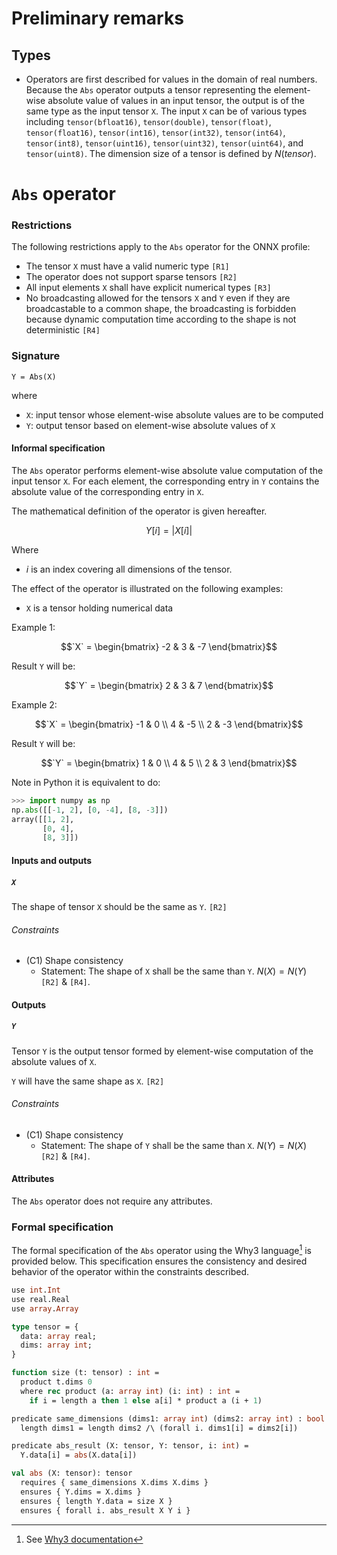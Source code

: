 # Preliminary remarks

## Types

- Operators are first described for values in the domain of real numbers. Because the `Abs` operator outputs a tensor representing the element-wise absolute value of values in an input tensor, the output is of the same type as the input tensor `X`. The input `X` can be of various types including `tensor(bfloat16)`, `tensor(double)`, `tensor(float)`, `tensor(float16)`, `tensor(int16)`, `tensor(int32)`, `tensor(int64)`, `tensor(int8)`, `tensor(uint16)`, `tensor(uint32)`, `tensor(uint64)`, and `tensor(uint8)`. The dimension size of a tensor is defined by $N(tensor)$.

# `Abs` operator

### Restrictions

The following restrictions apply to the `Abs` operator for the ONNX profile:
- The tensor `X` must have a valid numeric type `[R1]`
- The operator does not support sparse tensors `[R2]`
- All input elements `X` shall have explicit numerical types `[R3]`
- No broadcasting allowed for the tensors `X` and `Y` even if they are broadcastable to a common shape, the broadcasting is forbidden because dynamic computation time according to the shape is not deterministic `[R4]`

### Signature

`Y = Abs(X)`

where
- `X`: input tensor whose element-wise absolute values are to be computed
- `Y`: output tensor based on element-wise absolute values of `X`

#### Informal specification

The `Abs` operator performs element-wise absolute value computation of the input tensor `X`. For each element, the corresponding entry in `Y` contains the absolute value of the corresponding entry in `X`.

The mathematical definition of the operator is given hereafter.

$$
Y[i] = |X[i]|
$$

Where
- $i$ is an index covering all dimensions of the tensor.

The effect of the operator is illustrated on the following examples:
- `X` is a tensor holding numerical data

Example 1:
```math
`X` = \begin{bmatrix} -2 & 3 & -7 \end{bmatrix}
```
Result `Y` will be:
```math
`Y` = \begin{bmatrix} 2 & 3 & 7 \end{bmatrix}
```

Example 2:
```math
`X` = \begin{bmatrix} -1 & 0 \\ 4 & -5 \\ 2 & -3 \end{bmatrix}
```
Result `Y` will be:
```math
`Y` = \begin{bmatrix} 1 & 0 \\ 4 & 5 \\ 2 & 3 \end{bmatrix}
```

Note in Python it is equivalent to do:
```python
>>> import numpy as np
np.abs([[-1, 2], [0, -4], [8, -3]])
array([[1, 2],
       [0, 4],
       [8, 3]])
```

#### Inputs and outputs

##### `X`

The shape of tensor `X` should be the same as `Y`. `[R2]`

###### Constraints

- (C1) Shape consistency
    - Statement: The shape of `X` shall be the same than `Y`. $N(X)=N(Y)$ `[R2]` & `[R4]`.

#### Outputs

##### `Y`

Tensor `Y` is the output tensor formed by element-wise computation of the absolute values of `X`.

`Y` will have the same shape as `X`. `[R2]`

###### Constraints

- (C1) Shape consistency
    - Statement: The shape of `Y` shall be the same than `X`. $N(Y)=N(X)$ `[R2]` & `[R4]`.

#### Attributes

The `Abs` operator does not require any attributes.

### Formal specification

The formal specification of the `Abs` operator using the Why3 language[^1] is provided below. This specification ensures the consistency and desired behavior of the operator within the constraints described.

```ocaml
use int.Int
use real.Real
use array.Array

type tensor = {
  data: array real;
  dims: array int;
}

function size (t: tensor) : int =
  product t.dims 0
  where rec product (a: array int) (i: int) : int =
    if i = length a then 1 else a[i] * product a (i + 1)

predicate same_dimensions (dims1: array int) (dims2: array int) : bool =
  length dims1 = length dims2 /\ (forall i. dims1[i] = dims2[i])

predicate abs_result (X: tensor, Y: tensor, i: int) =
  Y.data[i] = abs(X.data[i])

val abs (X: tensor): tensor
  requires { same_dimensions X.dims X.dims }
  ensures { Y.dims = X.dims }
  ensures { length Y.data = size X }
  ensures { forall i. abs_result X Y i }
```

[^1]: See [Why3 documentation](https://www.why3.org/)